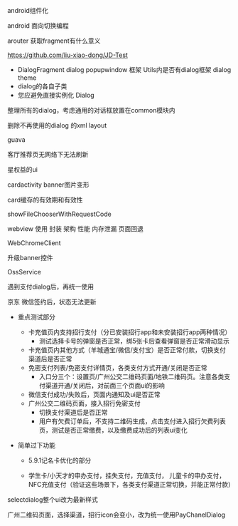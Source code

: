 android组件化

android 面向切换编程

arouter 获取fragment有什么意义

https://github.com/liu-xiao-dong/JD-Test



+ DialogFragment dialog popupwindow 框架 Utils内是否有dialog框架 dialog theme
+ dialog的各自子类
+ 您应避免直接实例化 Dialog

整理所有的dialog，考虑通用的对话框放置在common模块内

删除不再使用的dialog 的xml layout

guava

客厅推荐页无网络下无法刷新

星权益的ui

cardactivity banner图片变形

card缓存的有效期和有效性


showFileChooserWithRequestCode


webview 使用 封装 架构 性能 内存泄漏 页面回退

WebChromeClient

升级banner控件

OssService

遇到支付dialog后，再统一使用

京东 微信签约后，状态无法更新



+ 重点测试部分
  + 卡充值页内支持招行支付（分已安装招行app和未安装招行app两种情况）
    + 测试选择卡号的弹窗是否正常，绑5张卡后查看弹窗是否正常滑动显示
  + 卡充值页内其他方式（羊城通宝/微信/支付宝）是否正常付款，切换支付渠道后是否正常
  + 免密支付列表/免密支付详情页，各类支付方式开通/关闭是否正常
    + 入口分三个：设置页/广州公交二维码页面/地铁二维码页。注意各类支付渠道开通/关闭后，对前面三个页面ui的影响
  + 微信支付成功/失败后，页面内通知及ui是否正常
  + 广州公交二维码页面，接入招行免密支付
    + 切换支付渠道后是否正常
    + 用户有欠费订单后，不支持二维码生成，点击支付进入招行欠费列表页，测试是否正常缴费，以及缴费成功后的列表ui变化

+ 简单过下功能

  + 5.9.1记名卡优化的部分

  + 学生卡/小天才的申办支付，挂失支付，充值支付， 儿童卡的申办支付，NFC充值支付（验证这些场景下，各类支付渠道正常切换，并能正常付款）
  





selectdialog整个ui改为最新样式

广州二维码页面，选择渠道，招行icon会变小，改为统一使用PayChanelDialog